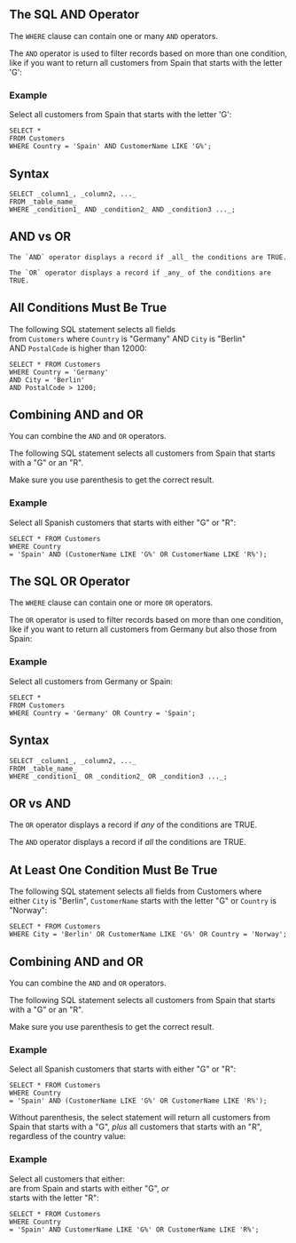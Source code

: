 ## The SQL AND Operator

The `WHERE` clause can contain one or many `AND` operators.

The `AND` operator is used to filter records based on more than one condition, like if you want to return all customers from Spain that starts with the letter 'G':

### Example

Select all customers from Spain that starts with the letter 'G':

```
SELECT *  
FROM Customers  
WHERE Country = 'Spain' AND CustomerName LIKE 'G%';
```

## Syntax

```
SELECT _column1_, _column2, ..._  
FROM _table_name_  
WHERE _condition1_ AND _condition2_ AND _condition3 ..._;
```

## AND vs OR

```
The `AND` operator displays a record if _all_ the conditions are TRUE.

The `OR` operator displays a record if _any_ of the conditions are TRUE.
```


## All Conditions Must Be True

The following SQL statement selects all fields from `Customers` where `Country` is "Germany" AND `City` is "Berlin" AND `PostalCode` is higher than 12000:

```
SELECT * FROM Customers  
WHERE Country = 'Germany'  
AND City = 'Berlin'  
AND PostalCode > 1200;
```

## Combining AND and OR

You can combine the `AND` and `OR` operators.

The following SQL statement selects all customers from Spain that starts with a "G" or an "R".

Make sure you use parenthesis to get the correct result.


### Example

Select all Spanish customers that starts with either "G" or "R":


```
SELECT * FROM Customers  
WHERE Country = 'Spain' AND (CustomerName LIKE 'G%' OR CustomerName LIKE 'R%');
```

## The SQL OR Operator

The `WHERE` clause can contain one or more `OR` operators.

The `OR` operator is used to filter records based on more than one condition, like if you want to return all customers from Germany but also those from Spain:

### Example

Select all customers from Germany or Spain:

```
SELECT *  
FROM Customers  
WHERE Country = 'Germany' OR Country = 'Spain';
```

## Syntax

```
SELECT _column1_, _column2, ..._  
FROM _table_name_  
WHERE _condition1_ OR _condition2_ OR _condition3 ..._;
```

## OR vs AND

The `OR` operator displays a record if _any_ of the conditions are TRUE.

The `AND` operator displays a record if _all_ the conditions are TRUE.

## At Least One Condition Must Be True

The following SQL statement selects all fields from Customers where either `City` is "Berlin", `CustomerName` starts with the letter "G" or `Country` is "Norway":

```
SELECT * FROM Customers  
WHERE City = 'Berlin' OR CustomerName LIKE 'G%' OR Country = 'Norway';
```


## Combining AND and OR

You can combine the `AND` and `OR` operators.

The following SQL statement selects all customers from Spain that starts with a "G" or an "R".

Make sure you use parenthesis to get the correct result.

### Example

Select all Spanish customers that starts with either "G" or "R":

```
SELECT * FROM Customers  
WHERE Country = 'Spain' AND (CustomerName LIKE 'G%' OR CustomerName LIKE 'R%');
```

Without parenthesis, the select statement will return all customers from Spain that starts with a "G", _plus_ all customers that starts with an "R", regardless of the country value:


### Example

Select all customers that either:  
are from Spain and starts with either "G", _or_  
starts with the letter "R":


```
SELECT * FROM Customers  
WHERE Country = 'Spain' AND CustomerName LIKE 'G%' OR CustomerName LIKE 'R%';
```









